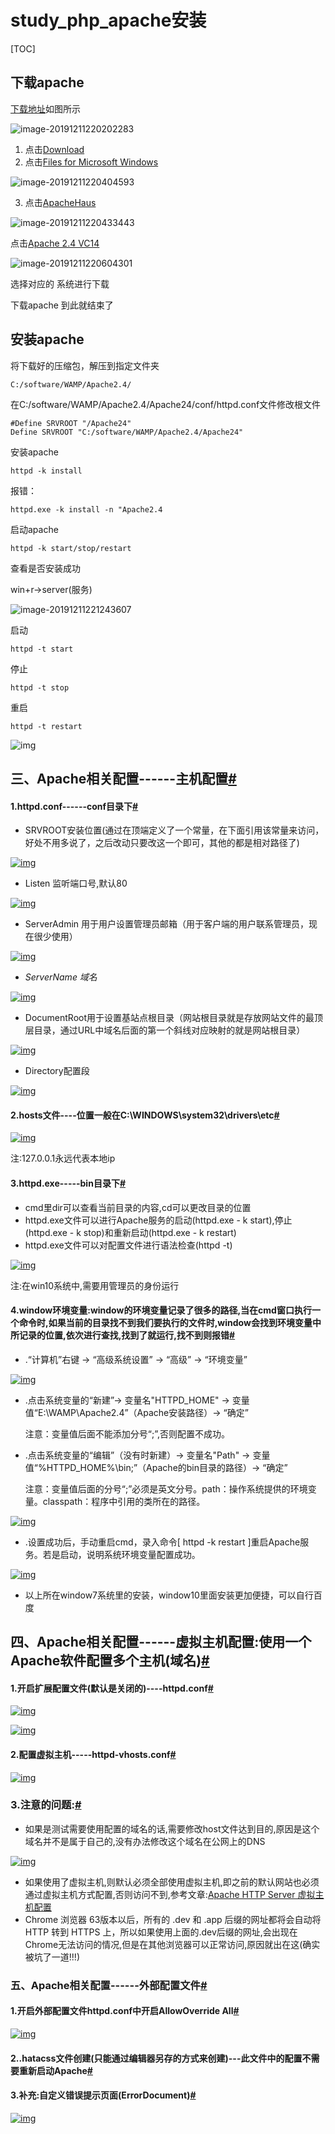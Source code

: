 # study_php_apache安装

[TOC]

## 下载apache

[下载地址](http://httpd.apache.org/)如图所示

![image-20191211220202283](C:\Users\22909\AppData\Roaming\Typora\typora-user-images\image-20191211220202283.png)

1. 点击[Download](http://httpd.apache.org/download.cgi#apache24)
2. 点击[Files for Microsoft Windows](http://httpd.apache.org/docs/current/platform/windows.html#down)

![image-20191211220404593](C:\Users\22909\AppData\Roaming\Typora\typora-user-images\image-20191211220404593.png)

3. 点击[ApacheHaus](http://www.apachehaus.com/cgi-bin/download.plx)

![image-20191211220433443](C:\Users\22909\AppData\Roaming\Typora\typora-user-images\image-20191211220433443.png)



点击[Apache 2.4 VC14](https://www.apachehaus.com/cgi-bin/download.plx#APACHE24VC14)

![image-20191211220604301](C:\Users\22909\AppData\Roaming\Typora\typora-user-images\image-20191211220604301.png)



选择对应的 系统进行下载

下载apache 到此就结束了



## 安装apache

将下载好的压缩包，解压到指定文件夹

```
C:/software/WAMP/Apache2.4/
```

在C:/software/WAMP/Apache2.4/Apache24/conf/httpd.conf文件修改根文件

```
#Define SRVROOT "/Apache24"
Define SRVROOT "C:/software/WAMP/Apache2.4/Apache24"
```

安装apache

```
httpd -k install
```

报错：

```
httpd.exe -k install -n "Apache2.4
```

启动apache

```
httpd -k start/stop/restart
```



查看是否安装成功

win+r->server(服务)

![image-20191211221243607](C:\Users\22909\AppData\Roaming\Typora\typora-user-images\image-20191211221243607.png)

启动

```
httpd -t start 
```

停止

```
httpd -t stop
```

重启

```
httpd -t restart
```

![img](https://images2018.cnblogs.com/blog/1319779/201806/1319779-20180605104943358-1041987373.png)

## 三、Apache相关配置------主机配置[#](https://www.cnblogs.com/EricZLin/p/9139059.html#2252064792)

#### 1.httpd.conf------conf目录下[#](https://www.cnblogs.com/EricZLin/p/9139059.html#1684262892)

- SRVROOT安装位置(通过在顶端定义了一个常量，在下面引用该常量来访问，好处不用多说了，之后改动只要改这一个即可，其他的都是相对路径了)

[![img](https://images2018.cnblogs.com/blog/1319779/201806/1319779-20180605133440706-950611914.png)](https://images2018.cnblogs.com/blog/1319779/201806/1319779-20180605133440706-950611914.png)

- Listen 监听端口号,默认80

[![img](https://images2018.cnblogs.com/blog/1319779/201806/1319779-20180605133606266-1492381579.png)](https://images2018.cnblogs.com/blog/1319779/201806/1319779-20180605133606266-1492381579.png)

- ServerAdmin 用于用户设置管理员邮箱（用于客户端的用户联系管理员，现在很少使用）

[![img](https://images2018.cnblogs.com/blog/1319779/201806/1319779-20180605133812462-322263658.png)](https://images2018.cnblogs.com/blog/1319779/201806/1319779-20180605133812462-322263658.png)

- *ServerName 域名*

[![img](https://images2018.cnblogs.com/blog/1319779/201806/1319779-20180605133914934-1857527337.png)](https://images2018.cnblogs.com/blog/1319779/201806/1319779-20180605133914934-1857527337.png)

- DocumentRoot用于设置基站点根目录（网站根目录就是存放网站文件的最顶层目录，通过URL中域名后面的第一个斜线对应映射的就是网站根目录）

[![img](https://images2018.cnblogs.com/blog/1319779/201806/1319779-20180605135039258-529347357.png)](https://images2018.cnblogs.com/blog/1319779/201806/1319779-20180605135039258-529347357.png)

- Directory配置段

[![img](https://images2018.cnblogs.com/blog/1319779/201806/1319779-20180613102929069-1962287918.png)](https://images2018.cnblogs.com/blog/1319779/201806/1319779-20180613102929069-1962287918.png)

#### 2.hosts文件----位置一般在C:\WINDOWS\system32\drivers\etc[#](https://www.cnblogs.com/EricZLin/p/9139059.html#553002891)

[![img](https://images2018.cnblogs.com/blog/1319779/201806/1319779-20180605141040680-1691065577.png)](https://images2018.cnblogs.com/blog/1319779/201806/1319779-20180605141040680-1691065577.png)

注:127.0.0.1永远代表本地ip

#### 3.httpd.exe-----bin目录下[#](https://www.cnblogs.com/EricZLin/p/9139059.html#1423347345)

- cmd里dir可以查看当前目录的内容,cd可以更改目录的位置
- httpd.exe文件可以进行Apache服务的启动(httpd.exe - k start),停止(httpd.exe - k stop)和重新启动(httpd.exe - k restart)
- httpd.exe文件可以对配置文件进行语法检查(httpd -t)

[![img](https://images2018.cnblogs.com/blog/1319779/201806/1319779-20180605142544050-712855833.png)](https://images2018.cnblogs.com/blog/1319779/201806/1319779-20180605142544050-712855833.png)

注:在win10系统中,需要用管理员的身份运行

#### 4.window环境变量:window的环境变量记录了很多的路径,当在cmd窗口执行一个命令时,如果当前的目录找不到我们要执行的文件时,window会找到环境变量中所记录的位置,依次进行查找,找到了就运行,找不到则报错[#](https://www.cnblogs.com/EricZLin/p/9139059.html#1640722399)

-  .“计算机”右键 → “高级系统设置” → “高级” → “环境变量”

[![img](https://images2018.cnblogs.com/blog/1319779/201806/1319779-20180605143043375-1811463453.png)](https://images2018.cnblogs.com/blog/1319779/201806/1319779-20180605143043375-1811463453.png)

 

- .点击系统变量的“新建”→ 变量名"HTTPD_HOME" → 变量值“E:\WAMP\Apache2.4”（Apache安装路径）→ “确定”

   注意：变量值后面不能添加分号“;”,否则配置不成功。

- .点击系统变量的“编辑”（没有时新建）→ 变量名"Path" → 变量值“%HTTPD_HOME%\bin;”（Apache的bin目录的路径）→ “确定”

   注意：变量值后面的分号“;”必须是英文分号。path：操作系统提供的环境变量。classpath：程序中引用的类所在的路径。

[![img](https://images2018.cnblogs.com/blog/1319779/201806/1319779-20180605143729127-1698990863.png)](https://images2018.cnblogs.com/blog/1319779/201806/1319779-20180605143729127-1698990863.png)

- .设置成功后，手动重启cmd，录入命令[ httpd -k restart ]重启Apache服务。若是启动，说明系统环境变量配置成功。

[![img](https://images2018.cnblogs.com/blog/1319779/201806/1319779-20180605144736630-1182551081.png)](https://images2018.cnblogs.com/blog/1319779/201806/1319779-20180605144736630-1182551081.png)

- 以上所在window7系统里的安装，window10里面安装更加便捷，可以自行百度

## 四、Apache相关配置------虚拟主机配置:使用一个Apache软件配置多个主机(域名)[#](https://www.cnblogs.com/EricZLin/p/9139059.html#2071871820)

#### 1.开启扩展配置文件(默认是关闭的)----httpd.conf[#](https://www.cnblogs.com/EricZLin/p/9139059.html#1822789180)

[![img](https://images2018.cnblogs.com/blog/1319779/201806/1319779-20180613115714465-1650320541.png)](https://images2018.cnblogs.com/blog/1319779/201806/1319779-20180613115714465-1650320541.png)

[![img](https://images2018.cnblogs.com/blog/1319779/201806/1319779-20180613115722956-851828834.png)](https://images2018.cnblogs.com/blog/1319779/201806/1319779-20180613115722956-851828834.png)

#### 2.配置虚拟主机-----httpd-vhosts.conf[#](https://www.cnblogs.com/EricZLin/p/9139059.html#4019694821)

[![img](https://images2018.cnblogs.com/blog/1319779/201806/1319779-20180613120026749-420970558.png)](https://images2018.cnblogs.com/blog/1319779/201806/1319779-20180613120026749-420970558.png)

### 3.注意的问题:[#](https://www.cnblogs.com/EricZLin/p/9139059.html#2849492259)

- 如果是测试需要使用配置的域名的话,需要修改host文件达到目的,原因是这个域名并不是属于自己的,没有办法修改这个域名在公网上的DNS

[![img](https://images2018.cnblogs.com/blog/1319779/201806/1319779-20180613135622137-1485263266.png)](https://images2018.cnblogs.com/blog/1319779/201806/1319779-20180613135622137-1485263266.png)

- 如果使用了虚拟主机,则默认必须全部使用虚拟主机,即之前的默认网站也必须通过虚拟主机方式配置,否则访问不到,参考文章:[Apache HTTP Server 虚拟主机配置](http://blog.51cto.com/skypegnu1/1532454)
-  Chrome 浏览器 63版本以后，所有的 .dev 和 .app 后缀的网址都将会自动将 HTTP 转到 HTTPS 上，所以如果使用上面的.dev后缀的网址,会出现在Chrome无法访问的情况,但是在其他浏览器可以正常访问,原因就出在这(确实被坑了一道!!!)

### 五、Apache相关配置------外部配置文件[#](https://www.cnblogs.com/EricZLin/p/9139059.html#3048845436)

#### 1.开启外部配置文件httpd.conf中开启**AllowOverride All**[#](https://www.cnblogs.com/EricZLin/p/9139059.html#4057542359)

[![img](https://images2018.cnblogs.com/blog/1319779/201806/1319779-20180613134614991-1318032090.png)](https://images2018.cnblogs.com/blog/1319779/201806/1319779-20180613134614991-1318032090.png)

#### 2..hatacss文件创建(只能通过编辑器另存的方式来创建)---此文件中的配置不需要重新启动Apache[#](https://www.cnblogs.com/EricZLin/p/9139059.html#4049772640)

#### 3.补充:自定义错误提示页面(ErrorDocument)[#](https://www.cnblogs.com/EricZLin/p/9139059.html#3478482320)

 [![img](https://images2018.cnblogs.com/blog/1319779/201806/1319779-20180605145741517-1358924990.png)](https://images2018.cnblogs.com/blog/1319779/201806/1319779-20180605145741517-1358924990.png)